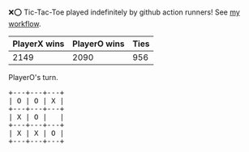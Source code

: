 :x::o: Tic-Tac-Toe played indefinitely by github action runners! See [my workflow](.github/workflows/play.yaml).

|PlayerX wins|PlayerO wins|Ties|
|-|-|-|
|2149|2090|956|

PlayerO's turn.

<pre>
+---+---+---+
| O | O | X |
+---+---+---+
| X | O |   |
+---+---+---+
| X | X | O |
+---+---+---+
</pre>